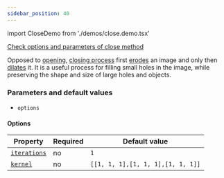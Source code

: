 ```yaml
---
sidebar_position: 40
---
```


import CloseDemo from './demos/close.demo.tsx'

[Check options and parameters of close method](https://image-js.github.io/image-js-typescript/classes/Image.html#close 'github.io link')

Opposed to [opening](./Opening.md 'internal link to open method'), [closing process](<https://en.wikipedia.org/wiki/Closing_(morphology)> 'wikipedia link on closing') first [erodes](./Erosion.md 'internal link to erode method') an image and only then [dilates](./Dilation.md 'internal link to dilate method') it.
It is a useful process for filling small holes in the image, while preserving the shape and size of large holes and objects.

<CloseDemo />

### Parameters and default values

- `options`

#### Options

| Property                                                                                               | Required | Default value                     |
| ------------------------------------------------------------------------------------------------------ | -------- | --------------------------------- |
| [`iterations`](https://image-js.github.io/image-js-typescript/interfaces/CloseOptions.html#iterations) | no       | `1`                               |
| [`kernel`](https://image-js.github.io/image-js-typescript/interfaces/CloseOptions.html#kernel)         | no       | `[[1, 1, 1],[1, 1, 1],[1, 1, 1]]` |
